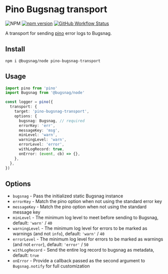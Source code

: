 # Pino Bugsnag transport

![NPM](https://img.shields.io/npm/l/pino-bugsnag-transport)
[![npm version](https://img.shields.io/npm/v/pino-bugsnag-transport)](https://www.npmjs.com/package/pino-bugsnag-transport)
[![GitHub Workflow Status](https://github.com/marnusw/pino-bugsnag-transport/actions/workflows/pino-bugsnag-transport.yml/badge.svg?branch=main)](https://github.com/marnusw/pino-bugsnag-transport/actions)

A transport for sending [pino](https://getpino.io/#/) error logs to Bugsnag.

## Install

```shell
npm i @bugsnag/node pino-bugsnag-transport
```

## Usage

```typescript
import pino from 'pino'
import Bugsnag from '@bugsnag/node'

const logger = pino({
  transport: {
    target: 'pino-bugsnag-transport',
    options: {
      bugsnag: Bugsnag, // required
      errorKey: 'err',
      messageKey: 'msg',
      minLevel: 'warn',
      warningLevel: 'warn',
      errorLevel: 'error',
      withLogRecord: true,
      onError: (event, cb) => {},
    },
  },
})
```

## Options

- `bugsnag` - Pass the initialized static Bugsnag instance
- `errorKey` - Match the pino option when not using the standard error key
- `messageKey` - Match the pino option when not using the standard message key
- `minLevel` - The minimum log level to meet before sending to Bugsnag, default: `'warn'` / `40` 
- `warningLevel` - The minimum log level for errors to be marked as warnings (and not `info`), default: `'warn'` / `40` 
- `errorLevel` - The minimum log level for errors to be marked as warnings (and not `error`), default: `'error'` / `50` 
- `withLogRecord` - Send the entire log record to bugsnag as metadata, default: `true`
- `onError` - Provide a callback passed as the second argument to `Bugsnag.notify` for full customization
